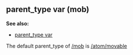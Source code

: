 ## parent_type var (mob)
**See also:**
+   [parent_type var](/ref/datum/var/parent_type.md) 


The default parent_type of [/mob](/ref/mob.md)  is
[/atom/movable](/ref/atom/movable.md) 